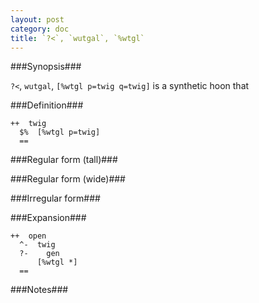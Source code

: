 ```yaml
---
layout: post
category: doc
title: `?<`, `wutgal`, `%wtgl`
---
```


###Synopsis###

`?<`, `wutgal`, `[%wtgl p=twig q=twig]` is a synthetic hoon that

###Definition###

    ++  twig  
      $%  [%wtgl p=twig]
      ==

###Regular form (tall)###

###Regular form (wide)###

###Irregular form###

###Expansion###
    
    ++  open
      ^-  twig
      ?-    gen
          [%wtgl *]
      ==

###Notes###

